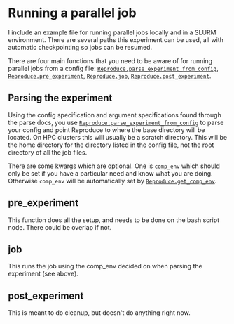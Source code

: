 # Running a parallel job


I include an example file for running parallel jobs locally and in a SLURM environment. There are several paths this experiment can be used, all with automatic checkpointing so jobs can be resumed.

There are four main functions that you need to be aware of for running parallel jobs from a config file:
[`Reproduce.parse_experiment_from_config`](@ref), [`Reproduce.pre_experiment`](@ref), [`Reproduce.job`](@ref), [`Reproduce.post_experiment`](@ref).

## Parsing the experiment

Using the config specification and argument specifications found through the parse docs, you use [`Reproduce.parse_experiment_from_config`](@ref) to parse your config and point Reproduce to where the base directory will be located. On HPC clusters this will usually be a scratch directory. This will be the home directory for the directory listed in the config file, not the root directory of all the job files.

There are some kwargs which are optional. One is `comp_env` which should only be set if you have a particular need and know what you are doing. Otherwise `comp_env` will be automatically set by [`Reproduce.get_comp_env`](@ref).


## pre_experiment

This function does all the setup, and needs to be done on the bash script node. There could be overlap if not.

## job

This runs the job using the comp_env decided on when parsing the experiment (see above).

## post_experiment

This is meant to do cleanup, but doesn't do anything right now.




